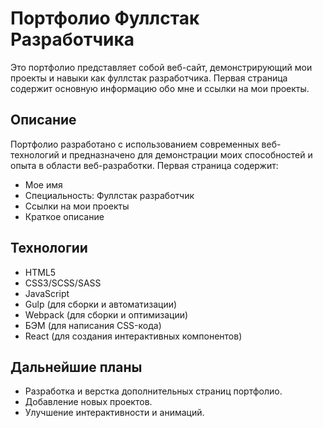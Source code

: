 # Портфолио Фуллстак Разработчика

Это портфолио представляет собой веб-сайт, демонстрирующий мои проекты и навыки как фуллстак разработчика. Первая страница содержит основную информацию обо мне и ссылки на мои проекты.

## Описание

Портфолио разработано с использованием современных веб-технологий и предназначено для демонстрации моих способностей и опыта в области веб-разработки. Первая страница содержит:

*   Мое имя
*   Специальность: Фуллстак разработчик
*   Ссылки на мои проекты
*  Краткое описание

## Технологии

*   HTML5
*   CSS3/SCSS/SASS
*   JavaScript
*   Gulp (для сборки и автоматизации)
*   Webpack (для сборки и оптимизации)
*   БЭМ (для написания CSS-кода)
*   React (для создания интерактивных компонентов)

## Дальнейшие планы

*   Разработка и верстка дополнительных страниц портфолио.
*   Добавление новых проектов.
*   Улучшение интерактивности и анимаций.